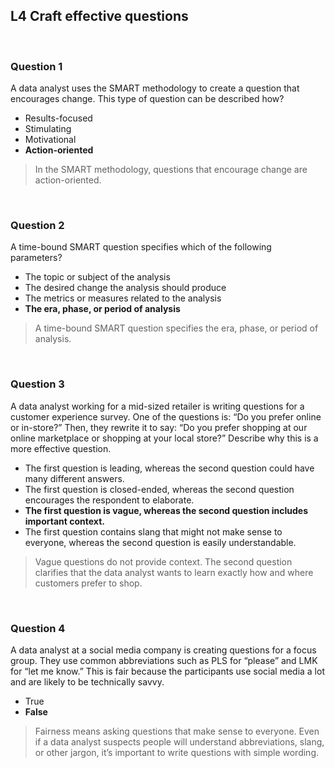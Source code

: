 ## L4 Craft effective questions

&nbsp;

### Question 1

A data analyst uses the SMART methodology to create a question that encourages change. This type of question can be described how? 

* Results-focused
* Stimulating
* Motivational 
* **Action-oriented**

> In the SMART methodology, questions that encourage change are action-oriented.

&nbsp;

### Question 2

A time-bound SMART question specifies which of the following parameters?

* The topic or subject of the analysis
* The desired change the analysis should produce
* The metrics or measures related to the analysis
* **The era, phase, or period of analysis**

> A time-bound SMART question specifies the era, phase, or period of analysis.

&nbsp;

### Question 3

A data analyst working for a mid-sized retailer is writing questions for a customer experience survey. One of the questions is: “Do you prefer online or in-store?” Then, they rewrite it to say: “Do you prefer shopping at our online marketplace or shopping at your local store?” Describe why this is a more effective question.

* The first question is leading, whereas the second question could have many different answers.
* The first question is closed-ended, whereas the second question encourages the respondent to elaborate.
* **The first question is vague, whereas the second question includes important context.**
* The first question contains slang that might not make sense to everyone, whereas the second question is easily understandable.

> Vague questions do not provide context. The second question clarifies that the data analyst wants to learn exactly how and where customers prefer to shop.

&nbsp;

### Question 4

A data analyst at a social media company is creating questions for a focus group. They use common abbreviations such as PLS for “please” and LMK for “let me know.” This is fair because the participants use social media a lot and are likely to be technically savvy.

* True
* **False**

> Fairness means asking questions that make sense to everyone. Even if a data analyst suspects people will understand abbreviations, slang, or other jargon, it’s important to write questions with simple wording. 